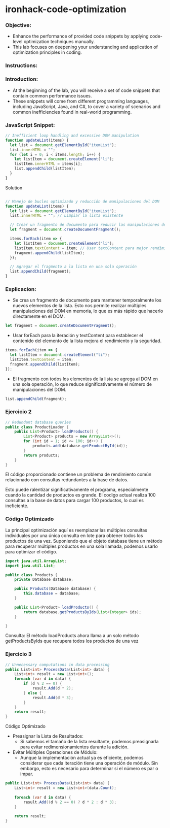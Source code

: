 # ironhack-code-optimization

### Objective:
-   Enhance the performance of provided code snippets by applying code-level optimization techniques manually. 
-   This lab focuses on deepening your understanding and application of optimization principles in coding.


### Instructions:
### Introduction:
-   At the beginning of the lab, you will receive a set of code snippets that contain common performance issues. 
-   These snippets will come from different programming languages, including JavaScript, Java, and C#, to cover a variety of scenarios and common inefficiencies found in real-world programming.


### JavaScript Snippet:

``` javascript
// Inefficient loop handling and excessive DOM manipulation
function updateList(items) {
  let list = document.getElementById("itemList");
  list.innerHTML = "";
  for (let i = 0; i < items.length; i++) {
    let listItem = document.createElement("li");
    listItem.innerHTML = items[i];
    list.appendChild(listItem);
  }
}

```

Solution

``` javascript

// Manejo de bucles optimizado y reducción de manipulaciones del DOM
function updateList(items) {
  let list = document.getElementById("itemList");
  list.innerHTML = ""; // Limpiar la lista existente

  // Crear un fragmento de documento para reducir las manipulaciones del DOM
  let fragment = document.createDocumentFragment();

  items.forEach(item => {
    let listItem = document.createElement("li");
    listItem.textContent = item; // Usar textContent para mejor rendimiento y seguridad
    fragment.appendChild(listItem);
  });

  // Agregar el fragmento a la lista en una sola operación
  list.appendChild(fragment);
}


```

### Explicacion:
-   Se crea un fragmento de documento para mantener temporalmente los nuevos elementos de la lista. Esto nos permite realizar múltiples manipulaciones del DOM en memoria, lo que es más rápido que hacerlo directamente en el DOM.

``` javascript
let fragment = document.createDocumentFragment();
```

-   Usar forEach para la iteración y textContent para establecer el contenido del elemento de la lista mejora el rendimiento y la seguridad.

``` javascript
items.forEach(item => {
  let listItem = document.createElement("li");
  listItem.textContent = item;
  fragment.appendChild(listItem);
});
```

-   El fragmento con todos los elementos de la lista se agrega al DOM en una sola operación, lo que reduce significativamente el número de manipulaciones del DOM.

``` javascript
list.appendChild(fragment);
```


### Ejercicio 2

``` java
// Redundant database queries
public class ProductLoader {
    public List<Product> loadProducts() {
        List<Product> products = new ArrayList<>();
        for (int id = 1; id <= 100; id++) {
            products.add(database.getProductById(id));
        }
        return products;
    }
}

```

El código proporcionado contiene un problema de rendimiento común relacionado con consultas redundantes a la base de datos. 

Esto puede ralentizar significativamente el programa, especialmente cuando la cantidad de productos es grande. El codigo actual realiza 100 consultas a la base de datos para cargar 100 productos, lo cual es ineficiente.

### Código Optimizado
La principal optimización aquí es reemplazar las múltiples consultas individuales por una única consulta en lote para obtener todos los productos de una vez. Suponiendo que el objeto database tiene un método para recuperar múltiples productos en una sola llamada, podemos usarlo para optimizar el código.

``` java
import java.util.ArrayList;
import java.util.List;

public class Products {
    private Database database;

    public Products(Database database) {
        this.database = database;
    }

    public List<Product> loadProducts() {
        return database.getProductsByIds(List<Integer> ids);
    }

}
```

Consulta: El método loadProducts ahora llama a un solo método getProductsByIds que recupera todos los productos de una vez

### Ejercicio 3

``` c#
// Unnecessary computations in data processing
public List<int> ProcessData(List<int> data) {
    List<int> result = new List<int>();
    foreach (var d in data) {
        if (d % 2 == 0) {
            result.Add(d * 2);
        } else {
            result.Add(d * 3);
        }
    }
    return result;
}

```

Código Optimizado
-   Preasignar la Lista de Resultados: 
    -   Si sabemos el tamaño de la lista resultante, podemos preasignarla para evitar redimensionamientos durante la adición.
-   Evitar Múltiples Operaciones de Módulo: 
    -   Aunque la implementación actual ya es eficiente, podemos considerar que cada iteración tiene una operación de módulo. Sin embargo, esto es necesario para determinar si el número es par o impar.


``` c#
public List<int> ProcessData(List<int> data) {
    List<int> result = new List<int>(data.Count);
    
    foreach (var d in data) {
        result.Add((d % 2 == 0) ? d * 2 : d * 3);
    }
    
    return result;
}
```